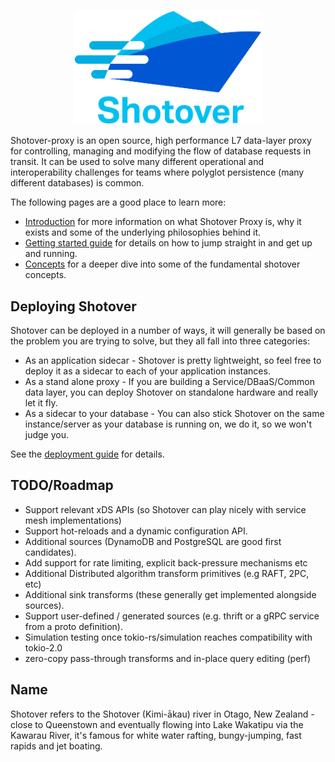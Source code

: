 <p align="center">
  <img width="60%" alt="Shotover logo" src="logo.png">
</p>

Shotover-proxy is an open source, high performance L7 data-layer proxy for controlling, managing and modifying the flow  of database requests in transit. It can be used to solve many different operational and interoperability challenges for teams where polyglot persistence (many different databases) is common.

The following pages are a good place to learn more:

* [Introduction](user-guide/introduction.md) for more information on what Shotover Proxy is, why it exists and some of the underlying philosophies behind it.
* [Getting started guide](user-guide/getting-started.md) for details on how to jump straight in and get up and running.
* [Concepts](user-guide/concepts.md) for a deeper dive into some of the fundamental shotover concepts.

## Deploying Shotover

Shotover can be deployed in a number of ways, it will generally be based on the problem you are trying to solve, but they all fall into three categories:

* As an application sidecar - Shotover is pretty lightweight, so feel free to deploy it as a sidecar to each of your application instances.
* As a stand alone proxy - If you are building a Service/DBaaS/Common data layer, you can deploy Shotover on standalone hardware and really let it fly.
* As a sidecar to your database - You can also stick Shotover on the same instance/server as your database is running on, we do it, so we won't judge you.

See the [deployment guide](user-guide/deployment.md) for details.

## TODO/Roadmap

* Support relevant xDS APIs (so Shotover can play nicely with service mesh implementations)
* Support hot-reloads and a dynamic configuration API.
* Additional sources (DynamoDB and PostgreSQL are good first candidates).
* Add support for rate limiting, explicit back-pressure mechanisms etc
* Additional Distributed algorithm transform primitives (e.g RAFT, 2PC, etc)
* Additional sink transforms (these generally get implemented alongside sources).
* Support user-defined / generated sources (e.g. thrift or a gRPC service from a proto definition).
* Simulation testing once tokio-rs/simulation reaches compatibility with tokio-2.0
* zero-copy pass-through transforms and in-place query editing (perf)

## Name

Shotover refers to the Shotover (Kimi-ākau) river in Otago, New Zealand - close to Queenstown and eventually flowing into Lake Wakatipu via the Kawarau River, it's famous for white water rafting, bungy-jumping, fast rapids and jet boating.
